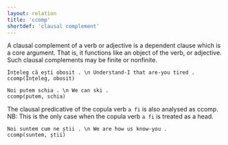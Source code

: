 ```yaml
---
layout: relation
title: 'ccomp'
shortdef: 'clausal complement'
---
```


A clausal complement of a verb or adjective is a dependent clause which is a core argument. That is, it functions like an object of the verb, or adjective.
Such clausal complements may be finite or nonfinite. 

~~~ sdparse
Înțeleg că ești obosit . \n Understand-I that are-you tired .
ccomp(Înțeleg, obosit)
~~~

~~~ sdparse
Noi putem schia . \n We can ski .
ccomp(putem, schia)
~~~

The clausal predicative of the copula verb `a fi` is also analysed as ccomp. NB: This is the only case when the copula verb `a fi` is treated as a head.

~~~ sdparse
Noi suntem cum ne știi . \n We are how us know-you .
ccomp(suntem, știi)
~~~
